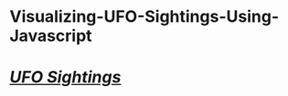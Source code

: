 # Visualizing-UFO-Sightings-Using-Javascript


# *[UFO Sightings](https://cgainor.github.io/Visualizing-UFO-Sightings-Using-Javascript/)*